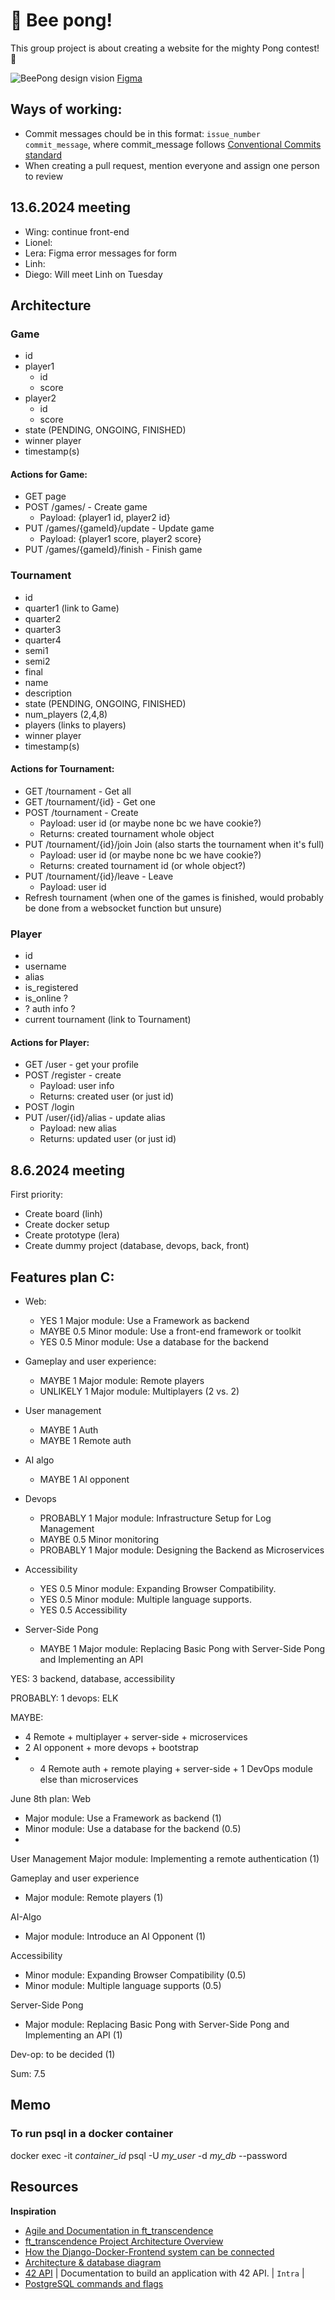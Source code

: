 # 🐝 Bee pong!
This group project is about creating a website for the mighty Pong contest! 🏓

![BeePong design vision](BeePong_vision_240615.png)
[Figma](https://www.figma.com/design/42yVXZOi6yLRxybTmu8lhG/BEE-PONG?node-id=0-1&t=JObdYVC2Pk32AxSm-1)


## Ways of working:
- Commit messages chould be in this format: `issue_number commit_message`, where commit_message follows [Conventional Commits standard](https://www.conventionalcommits.org/en/v1.0.0/)
- When creating a pull request, mention everyone and assign one person to review

## 13.6.2024 meeting
- Wing: continue front-end
- Lionel: 
- Lera: Figma error messages for form
- Linh: 
- Diego: Will meet Linh on Tuesday

## Architecture
### Game
- id
- player1
  - id
  - score
- player2
  - id
  - score
- state (PENDING, ONGOING, FINISHED)
- winner player
- timestamp(s)
#### Actions for Game:
- GET page
- POST /games/ - Create game
    - Payload: {player1 id, player2 id}
- PUT /games/{gameId}/update - Update game
    - Payload: {player1 score, player2 score}
- PUT /games/{gameId}/finish - Finish game

### Tournament
- id
- quarter1 (link to Game)
- quarter2
- quarter3
- quarter4
- semi1
- semi2
- final
- name
- description
- state (PENDING, ONGOING, FINISHED)
- num_players (2,4,8)
- players (links to players)
- winner player
- timestamp(s)
#### Actions for Tournament:
- GET /tournament - Get all
- GET /tournament/{id} - Get one
- POST /tournament - Create
  - Payload: user id (or maybe none bc we have cookie?)
  - Returns: created tournament whole object
- PUT /tournament/{id}/join Join (also starts the tournament when it's full)
  - Payload: user id (or maybe none bc we have cookie?)
  - Returns: created tournament id (or whole object?)
- PUT /tournament/{id}/leave - Leave
  - Payload: user id
- Refresh tournament (when one of the games is finished, would probably be done from a websocket function but unsure)

### Player
- id
- username
- alias
- is_registered
- is_online ?
- ? auth info ?
- current tournament (link to Tournament)
#### Actions for Player:
- GET /user - get your profile
- POST /register - create
  - Payload: user info
  - Returns: created user (or just id)
- POST /login
- PUT /user/{id}/alias - update alias
  - Payload: new alias
  - Returns: updated user (or just id)



## 8.6.2024 meeting
First priority:
- Create board (linh)
- Create docker setup
- Create prototype (lera)
- Create dummy project (database, devops, back, front)

## Features plan C:
- Web:
    - YES 1 Major module: Use a Framework as backend
    - MAYBE 0.5 Minor module: Use a front-end framework or toolkit
    - YES 0.5 Minor module: Use a database for the backend

- Gameplay and user experience:
    - MAYBE 1 Major module: Remote players
    - UNLIKELY 1 Major module: Multiplayers (2 vs. 2)

- User management
    - MAYBE 1 Auth
    - MAYBE 1 Remote auth
 
- AI algo
    - MAYBE 1 AI opponent

- Devops
    - PROBABLY 1 Major module: Infrastructure Setup for Log Management
    - MAYBE 0.5 Minor monitoring
    - PROBABLY 1 Major module: Designing the Backend as Microservices

- Accessibility
    - YES 0.5 Minor module: Expanding Browser Compatibility.
    - YES 0.5 Minor module: Multiple language supports.
    - YES 0.5 Accessibility

- Server-Side Pong
    - MAYBE 1 Major module: Replacing Basic Pong with Server-Side Pong and Implementing an API

YES: 3 backend, database, accessibility

PROBABLY: 1 devops: ELK

MAYBE:
- 4 Remote + multiplayer + server-side + microservices
- 2 AI opponent + more devops + bootstrap
- + 4 Remote auth + remote playing + server-side + 1 DevOps module else than microservices

June 8th plan:
Web
- Major module: Use a Framework as backend (1)
- Minor module: Use a database for the backend (0.5)
- 
User Management
Major module: Implementing a remote authentication (1)

Gameplay and user experience
- Major module: Remote players (1)
  
AI-Algo
- Major module: Introduce an AI Opponent (1)
  
Accessibility
- Minor module: Expanding Browser Compatibility (0.5)
- Minor module: Multiple language supports (0.5)
  
Server-Side Pong
- Major module: Replacing Basic Pong with Server-Side Pong and Implementing an API (1)
  
Dev-op: to be decided (1)

Sum: 7.5

## Memo

### To run psql in a docker container
docker exec -it *container_id* psql -U *my_user* -d *my_db* --password

## Resources
__Inspiration__
- [Agile and Documentation in ft_transcendence](https://medium.com/@glukas94/ft-transcendence-semana-1-3b641e683339)
- [ft_transcendence Project Architecture Overview](https://github.com/trancendering/ft_transcendence/blob/main/ARCHITECTURE.md)
- [How the Django-Docker-Frontend system can be connected](https://medium.com/@bekojix0660/42-ft-transcendence-0d952c94ea05)
- [Architecture & database diagram](https://github.com/zwzone/ft_transcendence)
- [42 API](https://api.intra.42.fr/apidoc) | Documentation to build an application with 42 API. | `Intra` |
- [PostgreSQL commands and flags](https://hasura.io/blog/top-psql-commands-and-flags-you-need-to-know-postgresql)
